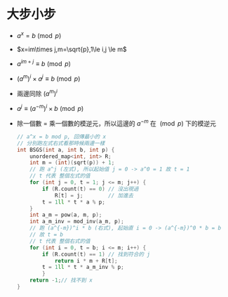 # 大步小步

- $a^x=b \pmod{p}$

- $x=im\times j,m=\sqrt{p},1\le i,j \le m$

- $a^{im+j} \equiv b \pmod{p}$

- $(a^{m})^i\times a^j \equiv b \pmod{p}$

- 兩邊同除 $(a^{m})^i$
- $a^j \equiv (a^{-m})^i\times  b \pmod{p}$

- 除一個數 = 乘一個數的模逆元，所以這邊的 $a^{-m}$  在 $\pmod{p}$ 下的模逆元

  ```cpp
  // a^x = b mod p, 回傳最小的 x
  // 分別跑左式右式看那時候兩邊一樣
  int BSGS(int a, int b, int p) {    
      unordered_map<int, int> R;
      int m = (int)(sqrt(p)) + 1;   
      // 跑 a^j (左式), 所以起始值 j = 0 -> a^0 = 1 故 t = 1
      // t 代表 整個左式的值
      for (int j = 0, t = 1; j <= m; j++) {
          if (R.count(t) == 0) // 沒出現過            
              R[t] = j;        // 加進去
          t = 1ll * t * a % p;
      }
      int a_m = pow(a, m, p);    
      int a_m_inv = mod_inv(a_m, p);
      // 跑 (a^{-m})^i * b (右式), 起始直 i = 0 -> (a^{-m})^0 * b = b
      // 故 t = b
      // t 代表 整個右式的值
      for (int i = 0, t = b; i <= m; i++) {
          if (R.count(t) == 1) // 找到符合的 j
              return i * m + R[t];
          t = 1ll * t * a_m_inv % p;
          }    
      return -1;// 找不到 x
  }
  ```

  

